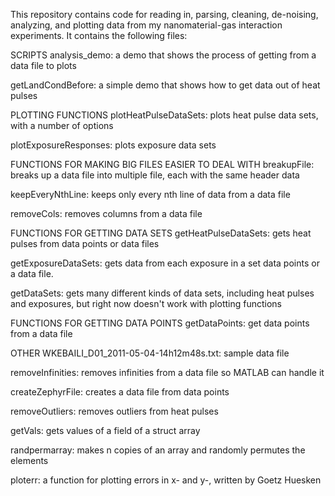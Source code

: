 This repository contains code for reading in, parsing, cleaning, de-noising, analyzing, and plotting data from my nanomaterial-gas interaction experiments.  It contains the following files:

SCRIPTS
analysis_demo: a demo that shows the process of getting from a data file to plots

getLandCondBefore: a simple demo that shows how to get data out of heat pulses

PLOTTING FUNCTIONS
plotHeatPulseDataSets: plots heat pulse data sets, with a number of options

plotExposureResponses: plots exposure data sets

FUNCTIONS FOR MAKING BIG FILES EASIER TO DEAL WITH
breakupFile: breaks up a data file into multiple file, each with the same header data

keepEveryNthLine: keeps only every nth line of data from a data file

removeCols: removes columns from a data file

FUNCTIONS FOR GETTING DATA SETS
getHeatPulseDataSets: gets heat pulses from data points or data files

getExposureDataSets: gets data from each exposure in a set data points or a data file. 

getDataSets: gets many different kinds of data sets, including heat pulses and exposures, but right now doesn't work with plotting functions

FUNCTIONS FOR GETTING DATA POINTS
getDataPoints: get data points from a data file

OTHER
WKEBAILI_D01_2011-05-04-14h12m48s.txt: sample data file

removeInfinities: removes infinities from a data file so MATLAB can handle it

createZephyrFile: creates a data file from data points

removeOutliers: removes outliers from heat pulses

getVals: gets values of a field of a struct array

randpermarray: makes n copies of an array and randomly permutes the elements

ploterr: a function for plotting errors in x- and y-, written by Goetz Huesken
